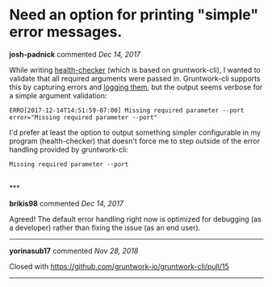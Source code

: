 # Need an option for printing "simple" error messages.

**josh-padnick** commented *Dec 14, 2017*

While writing [health-checker](http://github.com/gruntwork-io/health-checker) (which is based on gruntwork-cli), I wanted to validate that all required arguments were passed in. Gruntwork-cli supports this by capturing errors and [logging them](https://github.com/gruntwork-io/gruntwork-cli/blob/master/entrypoint/entrypoint.go#L30), but the output seems verbose for a simple argument validation:

```
ERRO[2017-12-14T14:51:59-07:00] Missing required parameter --port             error="Missing required parameter --port"
```

I'd prefer at least the option to output something simpler configurable in my program (health-checker) that doesn't force me to step outside of the error handling provided by gruntwork-cli:

```
Missing required parameter --port
```
<br />
***


**brikis98** commented *Dec 14, 2017*

Agreed! The default error handling right now is optimized for debugging (as a developer) rather than fixing the issue (as an end user).
***

**yorinasub17** commented *Nov 28, 2018*

Closed with https://github.com/gruntwork-io/gruntwork-cli/pull/15
***

